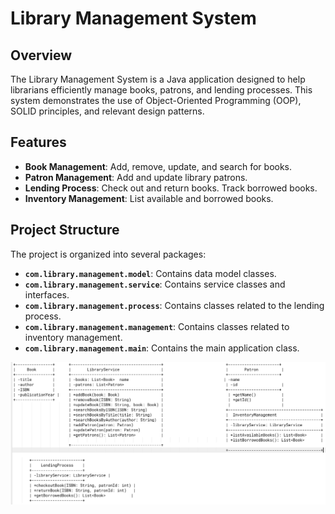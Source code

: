 # Library Management System

## Overview

The Library Management System is a Java application designed to help librarians efficiently manage books, patrons, and lending processes. This system demonstrates the use of Object-Oriented Programming (OOP), SOLID principles, and relevant design patterns.

## Features

- **Book Management**: Add, remove, update, and search for books.
- **Patron Management**: Add and update library patrons.
- **Lending Process**: Check out and return books. Track borrowed books.
- **Inventory Management**: List available and borrowed books.

## Project Structure

The project is organized into several packages:

- **`com.library.management.model`**: Contains data model classes.
- **`com.library.management.service`**: Contains service classes and interfaces.
- **`com.library.management.process`**: Contains classes related to the lending process.
- **`com.library.management.management`**: Contains classes related to inventory management.
- **`com.library.management.main`**: Contains the main application class.



![img.png](img.png)